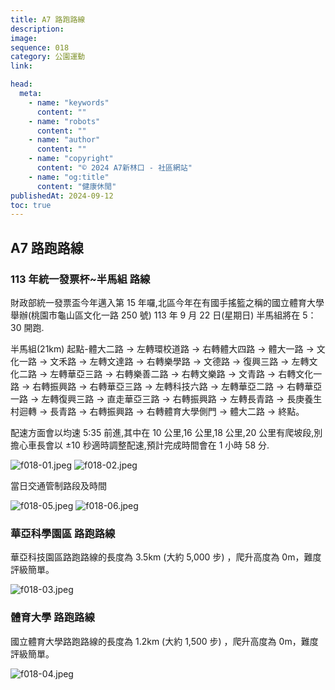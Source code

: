```yaml
---
title: A7 路跑路線
description:
image:
sequence: 018
category: 公園運動
link:

head:
  meta:
    - name: "keywords"
      content: ""
    - name: "robots"
      content: ""
    - name: "author"
      content: ""
    - name: "copyright"
      content: "© 2024 A7新林口 - 社區網站"
    - name: "og:title"
      content: "健康休閒"
publishedAt: 2024-09-12
toc: true
---
```


## A7 路跑路線

### 113 年統一發票杯~半馬組 路線

財政部統一發票盃今年邁入第 15 年囉,北區今年在有國手搖籃之稱的國立體育大學舉辦(桃園市龜山區文化一路 250 號) 113 年 9 月 22 日(星期日) 半馬組將在 5：30 開跑.

半馬組(21km)
起點-體大二路 → 左轉環校道路 → 右轉體大四路 → 體大一路 → 文化一路 → 文禾路 → 左轉文達路 → 右轉樂學路 → 文德路 → 復興三路 → 左轉文化二路 → 左轉華亞三路 → 右轉樂善二路 → 右轉文樂路 → 文青路 → 右轉文化一路 → 右轉振興路 → 右轉華亞三路 → 左轉科技六路 → 左轉華亞二路 → 右轉華亞一路 → 左轉復興三路 → 直走華亞三路 → 右轉振興路 → 左轉長青路 → 長庚養生村迴轉 → 長青路 → 右轉振興路 → 右轉體育大學側門 → 體大二路 → 終點。

配速方面會以均速 5:35 前進,其中在 10 公里,16 公里,18 公里,20 公里有爬坡段,別擔心車長會以 ±10 秒適時調整配速,預計完成時間會在 1 小時 58 分.

![f018-01.jpeg](/images/fitness/f018-01.jpeg)
![f018-02.jpeg](/images/fitness/f018-02.jpeg)

當日交通管制路段及時間

![f018-05.jpeg](/images/fitness/f018-05.jpeg)
![f018-06.jpeg](/images/fitness/f018-06.jpeg)

### 華亞科學園區 路跑路線

華亞科技園區路跑路線的長度為 3.5km (大約 5,000 步) ，爬升高度為 0m，難度評級簡單。

![f018-03.jpeg](/images/fitness/f018-03.jpeg)

### 體育大學 路跑路線

國立體育大學路跑路線的長度為 1.2km (大約 1,500 步) ，爬升高度為 0m，難度評級簡單。

![f018-04.jpeg](/images/fitness/f018-04.jpeg)
